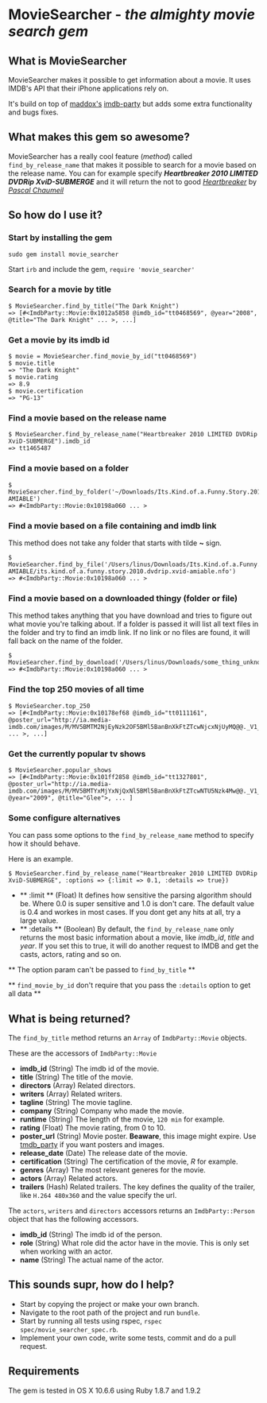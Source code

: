 # MovieSearcher - *the almighty movie search gem*

## What is MovieSearcher

MovieSearcher makes it possible to get information about a movie.
It uses IMDB's API that their iPhone applications rely on.

It's build on top of [maddox's](https://github.com/maddox) [imdb-party](https://github.com/maddox/imdb-party) but adds some extra functionality and bugs fixes.

## What makes this gem so awesome?

MovieSearcher has a really cool feature (*method*) called `find_by_release_name` that makes it possible to search for a movie based on the release name.
You can for example specify ***Heartbreaker 2010 LIMITED DVDRip XviD-SUBMERGE*** and it will return the not to good [*Heartbreaker*](http://www.imdb.com/title/tt1465487/) by [*Pascal Chaumeil*](http://www.imdb.com/name/nm0154312/)

## So how do I use it?

### Start by installing the gem

    sudo gem install movie_searcher
Start `irb` and include the gem, `require 'movie_searcher'`

### Search for a movie by title

    $ MovieSearcher.find_by_title("The Dark Knight")
    => [#<ImdbParty::Movie:0x1012a5858 @imdb_id="tt0468569", @year="2008", @title="The Dark Knight" ... >, ...]

### Get a movie by its imdb id

    $ movie = MovieSearcher.find_movie_by_id("tt0468569")
    $ movie.title 
    => "The Dark Knight"
    $ movie.rating 
    => 8.9
    $ movie.certification 
    => "PG-13"
    
### Find a movie based on the release name
    
    $ MovieSearcher.find_by_release_name("Heartbreaker 2010 LIMITED DVDRip XviD-SUBMERGE").imdb_id 
    => tt1465487
    
### Find a movie based on a folder
    
    $ MovieSearcher.find_by_folder('~/Downloads/Its.Kind.of.a.Funny.Story.2010.DVDRip.XviD-AMIABLE')
    => #<ImdbParty::Movie:0x10198a060 ... >
### Find a movie based on a file containing and imdb link
  
  This method does not take any folder that starts with tilde **~** sign.
  
    $ MovieSearcher.find_by_file('/Users/linus/Downloads/Its.Kind.of.a.Funny.Story.2010.DVDRip.XviD-AMIABLE/its.kind.of.a.funny.story.2010.dvdrip.xvid-amiable.nfo')
    => #<ImdbParty::Movie:0x10198a060 ... >
    
### Find a movie based on a downloaded thingy (folder or file)

This method takes anything that you have download and tries to figure out what movie you're talking about.
If a folder is passed it will list all text files in the folder and try to find an imdb link.
If no link or no files are found, it will fall back on the name of the folder.
    
    $ MovieSearcher.find_by_download('/Users/linus/Downloads/some_thing_unknown')
    => #<ImdbParty::Movie:0x10198a060 ... >


### Find the top 250 movies of all time

    $ MovieSearcher.top_250 
    => [#<ImdbParty::Movie:0x10178ef68 @imdb_id="tt0111161", @poster_url="http://ia.media-imdb.com/images/M/MV5BMTM2NjEyNzk2OF5BMl5BanBnXkFtZTcwNjcxNjUyMQ@@._V1_.jpg" ... >, ...]

### Get the currently popular tv shows

    $ MovieSearcher.popular_shows 
    => [#<ImdbParty::Movie:0x101ff2858 @imdb_id="tt1327801", @poster_url="http://ia.media-imdb.com/images/M/MV5BMTYxMjYxNjQxNl5BMl5BanBnXkFtZTcwNTU5Nzk4Mw@@._V1_.jpg", @year="2009", @title="Glee">, ... ]
    
### Some configure alternatives

You can pass some options to the `find_by_release_name` method to specify how it should behave.

Here is an example.

    $ MovieSearcher.find_by_release_name("Heartbreaker 2010 LIMITED DVDRip XviD-SUBMERGE", :options => {:limit => 0.1, :details => true}) 

- ** :limit ** (Float) It defines how sensitive the parsing algorithm should be. Where 0.0 is super sensitive and 1.0 is don't care. The default value is 0.4 and workes in most cases. If you dont get any hits at all, try a large value.
- ** :details ** (Boolean) By default, the `find_by_release_name` only returns the most basic information about a movie, like *imdb_id*, *title* and *year*. If you set this to true, it will do another request to IMDB and get the casts, actors, rating and so on.

** The option param can't be passed to `find_by_title` **

** `find_movie_by_id` don't require that you pass the `:details` option to get all data **

## What is being returned?

The `find_by_title` method returns an `Array` of `ImdbParty::Movie` objects.

These are the accessors of `ImdbParty::Movie`

- **imdb_id** (String) The imdb id of the movie.
- **title** (String) The title of the movie.
- **directors** (Array) Related directors.
- **writers** (Array) Related writers.
- **tagline** (String) The movie tagline.
- **company** (String) Company who made the movie.
- **runtime** (String) The length of the movie, `120 min` for example.
- **rating** (Float) The movie rating, from 0 to 10.
- **poster_url** (String) Movie poster. **Beaware**, this image might expire. Use [tmdb_party](https://github.com/jduff/tmdb_party) if you want posters and images.
- **release_date** (Date) The release date of the movie.
- **certification** (String) The certification of the movie, *R* for example.
- **genres** (Array) The most relevant generes for the movie.
- **actors** (Array) Related actors.
- **trailers** (Hash) Related trailers. The key defines the quality of the trailer, like `H.264 480x360` and the value specify the url.

The `actors`, `writers` and `directors` accessors returns an `ImdbParty::Person` object that has the following accessors.

- **imdb_id** (String) The imdb id of the person.
- **role** (String) What role did the actor have in the movie. This is only set when working with an actor.
- **name** (String) The actual name of the actor.

## This sounds supr, how do I help?

- Start by copying the project or make your own branch.
- Navigate to the root path of the project and run `bundle`.
- Start by running all tests using rspec, `rspec spec/movie_searcher_spec.rb`.
- Implement your own code, write some tests, commit and do a pull request.

## Requirements

The gem is tested in OS X 10.6.6 using Ruby 1.8.7 and 1.9.2